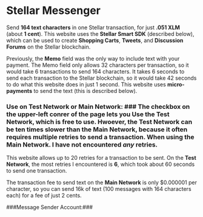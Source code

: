 # Stellar Messenger
Send **164 text characters** in one Stellar transaction, for just **.051 XLM** (about **1 cent**). This website uses the **Stellar Smart SDK** (described below), which can be used to create **Shopping Carts**, **Tweets**, and **Discussion Forums** on the Stellar blockchain.

Previously, the **Memo** field was the only way to include text with your payment. The Memo field only allows 32 characters per transaction, so it would take 6 transactions to send 164 characters. It takes 6 seconds to send each transaction to the Stellar blockchain, so it would take 42 seconds to do what this website does in just 1 second. This website uses **micro-payments** to send the text (this is described below).

### Use on Test Network or Main Network: ### The checkbox on the upper-left conrer of the page lets you Use the **Test Network**, which is free to use. Hwoever, the **Test Network** can be ten times slower than the **Main Network**, because it often requires multiple **retries** to send a transaction. When using the **Main Network**. I have not encountered ***any*** retries. 

This website allows up to 20 retries for a transaction to be sent. On the **Test Network**, the most retries I encountered is **6**, which took about 60 seconds to send one transaction.

The transaction fee to send text on the **Main Network** is only $0.000001 per character, so you can send 16k of text (100 messages with 164 characters each) for a fee of just 2 cents.

###Message Sender Account:### 

